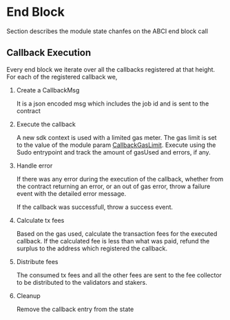 # End Block

Section describes the module state chanfes on the ABCI end block call

## Callback Execution

Every end block we iterate over all the callbacks registered at that height. For each of the registered callback we,

1. Create a CallbackMsg 

   It is a json encoded msg which includes the job id and is sent to the contract

2. Execute the callback

   A new sdk context is used with a limited gas meter. The gas limit is set to the value of the module param [CallbackGasLimit](../../../proto/archway/callback/v1/callback.proto). Execute using the Sudo entrypoint and track the amount of gasUsed and errors, if any.

3. Handle error

   If there was any error during the execution of the callback, whether from the contract returning an error, or an out of gas error, throw a failure event with the detailed error message.

   If the callback was successfull, throw a success event.

4. Calculate tx fees

   Based on the gas used, calculate the transaction fees for the executed callback. If the calculated fee is less than what was paid, refund the surplus to the address which registered the callback.

5. Distribute fees

   The consumed tx fees and all the other fees are sent to the fee collector to be distributed to the validators and stakers.

6. Cleanup

   Remove the callback entry from the state